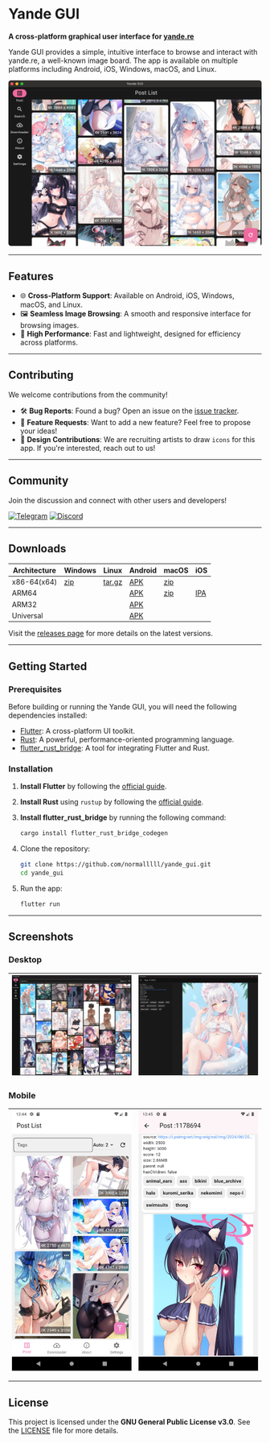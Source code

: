 # Yande GUI

**A cross-platform graphical user interface for [yande.re](https://yande.re/)**

Yande GUI provides a simple, intuitive interface to browse and interact with yande.re, a well-known image board. The app is available on multiple platforms including Android, iOS, Windows, macOS, and Linux.

![Screenshot](screenshots/0.webp)

---

## Features

- 🌐 **Cross-Platform Support**: Available on Android, iOS, Windows, macOS, and Linux.
- 🖼️ **Seamless Image Browsing**: A smooth and responsive interface for browsing images.
- 🚀 **High Performance**: Fast and lightweight, designed for efficiency across platforms.

---

## Contributing

We welcome contributions from the community!

- 🛠 **Bug Reports**: Found a bug? Open an issue on the [issue tracker](https://github.com/normalllll/yande_gui/issues).
- 🌟 **Feature Requests**: Want to add a new feature? Feel free to propose your ideas!
- 🎨 **Design Contributions**: We are recruiting artists to draw `icons` for this app. If you're interested, reach out to us!

---

## Community

Join the discussion and connect with other users and developers!

[![Telegram](https://img.shields.io/badge/chat-Telegram-blue.svg)](https://t.me/+ONtNV3HTQ0NhMzVh)
[![Discord](https://img.shields.io/badge/chat-Discord-blue.svg)](https://discord.gg/jQatz6965H)

---

## Downloads

| Architecture | Windows                                                                                 | Linux                                                                                       | Android                                                                                             | macOS                                                                                             | iOS                                                                                      |
|--------------|-----------------------------------------------------------------------------------------|---------------------------------------------------------------------------------------------|-----------------------------------------------------------------------------------------------------|---------------------------------------------------------------------------------------------------|------------------------------------------------------------------------------------------|
| x86-64(x64)  | [zip](https://github.com/normalllll/yande_gui/releases/latest/download/windows-x64.zip) | [tar.gz](https://github.com/normalllll/yande_gui/releases/latest/download/linux-x64.tar.gz) | [APK](https://github.com/normalllll/yande_gui/releases/latest/download/app-x86_64-release.apk)      | [zip](https://github.com/normalllll/yande_gui/releases/latest/download/macos-x86_64-nosigned.zip) |                                                                                          |
| ARM64        |                                                                                         |                                                                                             | [APK](https://github.com/normalllll/yande_gui/releases/latest/download/app-arm64-v8a-release.apk)   | [zip](https://github.com/normalllll/yande_gui/releases/latest/download/macos-arm64-nosigned.zip)  | [IPA](https://github.com/normalllll/yande_gui/releases/latest/download/ios-nosigned.ipa) |
| ARM32        |                                                                                         |                                                                                             | [APK](https://github.com/normalllll/yande_gui/releases/latest/download/app-armeabi-v7a-release.apk) |                                                                                                   |                                                                                          |
| Universal    |                                                                                         |                                                                                             | [APK](https://github.com/normalllll/yande_gui/releases/latest/download/app-universal-release.apk)   |                                                                                                   |                                                                                          |

Visit the [releases page](https://github.com/normalllll/yande_gui/releases) for more details on the latest versions.

---


## Getting Started

### Prerequisites

Before building or running the Yande GUI, you will need the following dependencies installed:

- [Flutter](https://flutter.dev/docs/get-started/install): A cross-platform UI toolkit.
- [Rust](https://www.rust-lang.org/tools/install): A powerful, performance-oriented programming language.
- [flutter_rust_bridge](https://github.com/fzyzcjy/flutter_rust_bridge): A tool for integrating Flutter and Rust.

### Installation

1. **Install Flutter** by following the [official guide](https://flutter.dev/docs/get-started/install).
2. **Install Rust** using `rustup` by following the [official guide](https://www.rust-lang.org/tools/install).
3. **Install flutter_rust_bridge** by running the following command:

    ```bash
    cargo install flutter_rust_bridge_codegen
    ```

4. Clone the repository:

    ```bash
    git clone https://github.com/normalllll/yande_gui.git
    cd yande_gui
    ```

5. Run the app:

    ```bash
    flutter run
    ```

---

## Screenshots

### Desktop

| ![Desktop Screenshot 1](screenshots/desktop/img0.webp) | ![Desktop Screenshot 2](screenshots/desktop/img1.webp) |
|--------------------------------------------------------|--------------------------------------------------------|

### Mobile

| ![Mobile Screenshot 1](screenshots/mobile/img0.webp) | ![Mobile Screenshot 2](screenshots/mobile/img1.webp) |
|------------------------------------------------------|------------------------------------------------------|

---


## License

This project is licensed under the **GNU General Public License v3.0**. See the [LICENSE](https://github.com/normalllll/yande_gui/blob/main/LICENSE) file for more details.
